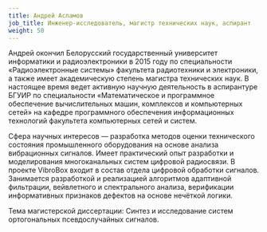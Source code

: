 ```yaml
---
title: Андрей Асламов
job_title: Инженер-исследователь, магистр технических наук, аспирант
weight: 50
---
```

Андрей окончил Белорусский государственный университет информатики и радиоэлектроники в 2015 году по специальности «Радиоэлектронные системы» факультета радиотехники и электроники, а также имеет академическую степень магистра технических наук. В настоящее время ведет активную научную деятельность в аспирантуре БГУИР по специальности «Математическое и программное обеспечение вычислительных машин, комплексов и компьютерных сетей» на кафедре программного обеспечения информационных технологий факультета компьютерных сетей и систем.

Сфера научных интересов — разработка методов оценки технического состояния промышленного оборудования на основе анализа вибрационных сигналов. Имеет практический опыт разработки и моделирования многоканальных систем цифровой радиосвязи. В проекте VibroBox входит в состав отдела цифровой обработки сигналов. Занимается разработкой и реализацией алгоритмов адаптивной фильтрации, вейвлетного и спектрального анализа, верификации информативных признаков дефектов на основе нечёткой логики.

Тема магистерской диссертации: Синтез и исследование систем ортогональных псевдослучайных сигналов.
